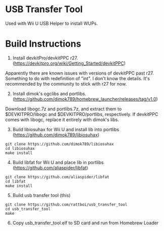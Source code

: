 USB Transfer Tool
=================

Used with Wii U USB Helper to install WUPs.

Build Instructions
==================

1. Install devkitPro/devkitPPC r27. (https://devkitpro.org/wiki/Getting_Started/devkitPPC)

Apparently there are known issues with versions of devkitPPC past r27. Something to do with redefinition of "int". I don't know the details. It's recommended by the community to stick with r27 for now.

2. Install dimok's ogclibs and portlibs. (https://github.com/dimok789/homebrew_launcher/releases/tag/v1.0)

Download libogc.7z and portlibs.7z, and extract them to $DEVKITPRO/libogc and $DEVKITPRO/portlibs, respectively.
If devkitPPC comes with libogc, replace it entirely with dimok's libs.

3. Build libiosuhax for Wii U and install lib into portlibs (https://github.com/dimok789/libiosuhax)

```
git clone https://github.com/dimok789/libiosuhax
cd libiosuhax
make install
```

4. Build libfat for Wii U and place lib in portlibs (https://github.com/aliaspider/libfat)

```
git clone https://github.com/aliaspider/libfat
cd libfat
make install
```

5. Build usb transfer tool (this)
```
git clone https://github.com/rattboi/usb_transfer_tool
cd usb_transfer_tool
make
```

6. Copy usb_transfer_tool.elf to SD card and run from Homebrew Loader
